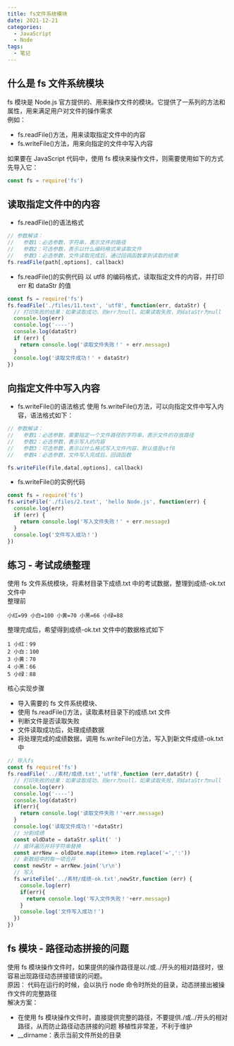 ```yaml
---
title: fs文件系统模块
date: 2021-12-21
categories:
  - JavaScript
  - Node
tags:
  - 笔记
---
```


## 什么是 fs 文件系统模块

fs 模块是 Node.js 官方提供的、用来操作文件的模块。它提供了一系列的方法和属性，用来满足用户对文件的操作需求  
例如：

- fs.readFile()方法，用来读取指定文件中的内容
- fs.writeFile()方法，用来向指定的文件中写入内容

如果要在 JavaScript 代码中，使用 fs 模块来操作文件，则需要使用如下的方式先导入它：

```js
const fs = require('fs')
```

## 读取指定文件中的内容

- fs.readFile()的语法格式

```js
// 参数解读：
//   参数1：必选参数，字符串，表示文件的路径
//   参数2：可选参数，表示以什么编码格式来读取文件
//   参数3：必选参数，文件读取完成后，通过回调函数拿到读取的结果
fs.readFile(path[,options], callback)
```

- fs.readFile()的实例代码
  以 utf8 的编码格式，读取指定文件的内容，并打印 err 和 dataStr 的值

```js
const fs = require('fs')
fs.feadFile('./files/11.text', 'utf8', function(err, dataStr) {
  // 打印失败的结果：如果读取成功，则err为null。如果读取失败，则dataStr为null
  console.log(err)
  console.log('----')
  console.log(dataStr)
  if (err) {
    return console.log('读取文件失败！' + err.message)
  }
  console.log('读取文件成功！' + dataStr)
})
```

## 向指定文件中写入内容

- fs.writeFile()的语法格式
  使用 fs.writeFile()方法，可以向指定文件中写入内容，语法格式如下：

```js
// 参数解读：
//   参数1：必选参数，需要指定一个文件路径的字符串，表示文件的存放路径
//   参数2：必选参数，表示写入的内容
//   参数3：可选参数，表示以什么格式写入文件内容，默认值是utf8
//   参数4：必选参数，文件写入完成后，回调函数

fs.writeFile(file,data[,options], callback)
```

- fs.writeFile()的实例代码

```js
const fs = require('fs')
fs.writeFile('./files/2.text', 'hello Node.js', function(err) {
  console.log(err)
  if (err) {
    return console.log('写入文件失败！' + err.message)
  }
  console.log('文件写入成功！')
})
```

## 练习 - 考试成绩整理

使用 fs 文件系统模块，将素材目录下成绩.txt 中的考试数据，整理到成绩-ok.txt 文件中  
整理前

```
小红=99 小白=100 小黄=70 小黑=66 小绿=88
```

整理完成后，希望得到成绩-ok.txt 文件中的数据格式如下

```
1 小红：99
2 小白：100
3 小黄：70
4 小黑：66
5 小绿：88
```

核心实现步骤

- 导入需要的 fs 文件系统模块、
- 使用 fs.readFile()方法，读取素材目录下的成绩.txt 文件
- 判断文件是否读取失败
- 文件读取成功后，处理成绩数据
- 将处理完成的成绩数据，调用 fs.writeFile()方法，写入到新文件成绩-ok.txt 中

```js
// 导入fs
const fs require('fs')
fs.readFile('../素材/成绩.txt','utf8',function (err,dataStr) {
  // 打印失败的结果：如果读取成功，则err为null。如果读取失败，则dataStr为null
  console.log(err)
  console.log('----')
  console.log(dataStr)
  if(err){
    return console.log('读取文件失败！'+err.message)
  }
  console.log('读取文件成功！'+dataStr)
  // 分割成绩
  const oldDate = dataStr.split(' ')
  // 循环遍历并将字符串替换
  const arrNew = oldDate.map(item=> item.replace('=',':'))
  // 新数组中的每一项合并
  const newStr = arrNew.join('\r\n')
  // 写入
  fs.writeFile('../素材/成绩-ok.txt',newStr,function (err) {
    console.log(err)
    if(err){
      return console.log('写入文件失败！'+err.message)
    }
    console.log('文件写入成功！')
  })
})
```

## fs 模块 - 路径动态拼接的问题

使用 fs 模块操作文件时，如果提供的操作路径是以./或../开头的相对路径时，很容易出现路径动态拼接错误的问题。  
原因： 代码在运行的时候，会以执行 node 命令时所处的目录，动态拼接出被操作文件的完整路径  
解决方案：

- 在使用 fs 模块操作文件时，直接提供完整的路径，不要提供./或../开头的相对路径，从而防止路径动态拼接的问题
  移植性非常差，不利于维护
- \_\_dirname：表示当前文件所处的目录
